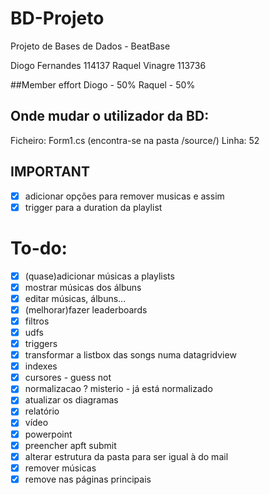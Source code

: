 # BD-Projeto
Projeto de Bases de Dados - BeatBase

Diogo Fernandes 114137
Raquel Vinagre 113736

##Member effort
Diogo - 50%
Raquel - 50%

## Onde mudar o utilizador da BD:
Ficheiro: Form1.cs (encontra-se na pasta /source/)
Linha: 52

## IMPORTANT
- [x]  adicionar opções para remover musicas e assim
- [x]  trigger para a duration da playlist

# To-do:
- [x]  (quase)adicionar músicas a playlists
- [x]  mostrar músicas dos álbuns
- [x]  editar músicas, álbuns...
- [x]  (melhorar)fazer leaderboards
- [x]  filtros
- [x]  udfs
- [x]  triggers
- [x]  transformar a listbox das songs numa datagridview 
- [x]  indexes
- [x]  cursores - guess not
- [x]  normalizacao ? misterio - já está normalizado
- [x]  atualizar os diagramas
- [x]  relatório
- [x]  vídeo
- [x]  powerpoint
- [x]  preencher apft submit
- [x]  alterar estrutura da pasta para ser igual à do mail
- [x]  remover músicas
- [x]  remove nas páginas principais
